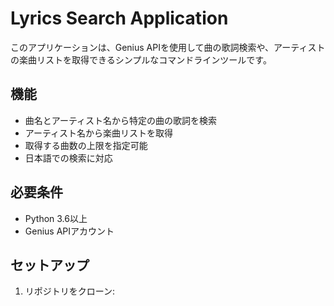 # Lyrics Search Application

このアプリケーションは、Genius APIを使用して曲の歌詞検索や、アーティストの楽曲リストを取得できるシンプルなコマンドラインツールです。

## 機能

- 曲名とアーティスト名から特定の曲の歌詞を検索
- アーティスト名から楽曲リストを取得
- 取得する曲数の上限を指定可能
- 日本語での検索に対応

## 必要条件

- Python 3.6以上
- Genius APIアカウント

## セットアップ

1. リポジトリをクローン:
